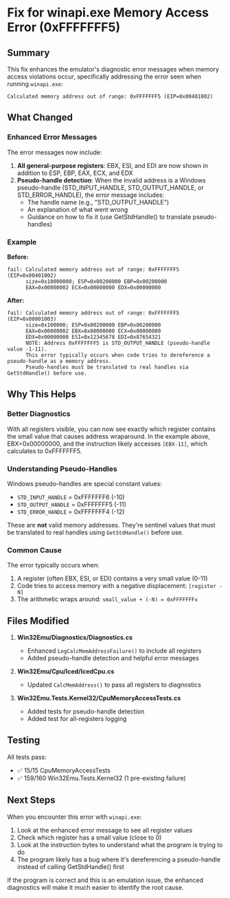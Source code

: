 # Fix for winapi.exe Memory Access Error (0xFFFFFFF5)

## Summary

This fix enhances the emulator's diagnostic error messages when memory access violations occur, specifically addressing the error seen when running `winapi.exe`:

```
Calculated memory address out of range: 0xFFFFFFF5 (EIP=0x00401002)
```

## What Changed

### Enhanced Error Messages

The error messages now include:

1. **All general-purpose registers**: EBX, ESI, and EDI are now shown in addition to ESP, EBP, EAX, ECX, and EDX
2. **Pseudo-handle detection**: When the invalid address is a Windows pseudo-handle (STD_INPUT_HANDLE, STD_OUTPUT_HANDLE, or STD_ERROR_HANDLE), the error message includes:
   - The handle name (e.g., "STD_OUTPUT_HANDLE")
   - An explanation of what went wrong
   - Guidance on how to fix it (use GetStdHandle() to translate pseudo-handles)

### Example

**Before:**
```
fail: Calculated memory address out of range: 0xFFFFFFF5 (EIP=0x00401002) 
      size=0x10000000; ESP=0x00200000 EBP=0x00200000 
      EAX=0x00000002 ECX=0x00000000 EDX=0x00000000
```

**After:**
```
fail: Calculated memory address out of range: 0xFFFFFFF5 (EIP=0x00001003) 
      size=0x100000; ESP=0x00200000 EBP=0x00200000 
      EAX=0x00000002 EBX=0x00000000 ECX=0x00000000 
      EDX=0x00000000 ESI=0x12345678 EDI=0x87654321
      NOTE: Address 0xFFFFFFF5 is STD_OUTPUT_HANDLE (pseudo-handle value -1-11).
      This error typically occurs when code tries to dereference a pseudo-handle as a memory address.
      Pseudo-handles must be translated to real handles via GetStdHandle() before use.
```

## Why This Helps

### Better Diagnostics
With all registers visible, you can now see exactly which register contains the small value that causes address wraparound. In the example above, EBX=0x00000000, and the instruction likely accesses `[EBX-11]`, which calculates to 0xFFFFFFF5.

### Understanding Pseudo-Handles
Windows pseudo-handles are special constant values:
- `STD_INPUT_HANDLE` = 0xFFFFFFF6 (-10)
- `STD_OUTPUT_HANDLE` = 0xFFFFFFF5 (-11)
- `STD_ERROR_HANDLE` = 0xFFFFFFF4 (-12)

These are **not** valid memory addresses. They're sentinel values that must be translated to real handles using `GetStdHandle()` before use.

### Common Cause
The error typically occurs when:
1. A register (often EBX, ESI, or EDI) contains a very small value (0-11)
2. Code tries to access memory with a negative displacement: `[register - N]`
3. The arithmetic wraps around: `small_value + (-N) = 0xFFFFFFFx`

## Files Modified

1. **Win32Emu/Diagnostics/Diagnostics.cs**
   - Enhanced `LogCalcMemAddressFailure()` to include all registers
   - Added pseudo-handle detection and helpful error messages

2. **Win32Emu/Cpu/Iced/IcedCpu.cs**
   - Updated `CalcMemAddress()` to pass all registers to diagnostics

3. **Win32Emu.Tests.Kernel32/CpuMemoryAccessTests.cs**
   - Added tests for pseudo-handle detection
   - Added test for all-registers logging

## Testing

All tests pass:
- ✅ 15/15 CpuMemoryAccessTests
- ✅ 159/160 Win32Emu.Tests.Kernel32 (1 pre-existing failure)

## Next Steps

When you encounter this error with `winapi.exe`:
1. Look at the enhanced error message to see all register values
2. Check which register has a small value (close to 0)
3. Look at the instruction bytes to understand what the program is trying to do
4. The program likely has a bug where it's dereferencing a pseudo-handle instead of calling GetStdHandle() first

If the program is correct and this is an emulation issue, the enhanced diagnostics will make it much easier to identify the root cause.
